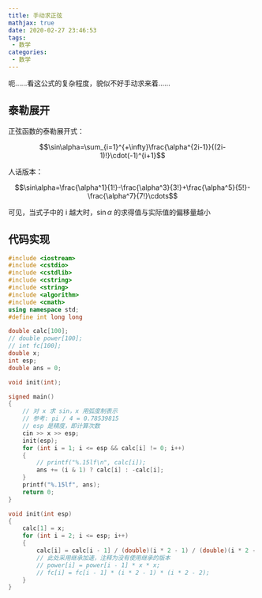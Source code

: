 ```yaml
---
title: 手动求正弦
mathjax: true
date: 2020-02-27 23:46:53
tags:
 - 数学
categories:
 - 数学
---
```


呃……看这公式的复杂程度，貌似不好手动求来着……

<!-- more -->

## 泰勒展开

正弦函数的泰勒展开式：

$$\sin\alpha=\sum_{i=1}^{+\infty}\frac{\alpha^{2i-1}}{(2i-1)!}\cdot(-1)^{i+1}$$

人话版本：

$$\sin\alpha=\frac{\alpha^1}{1!}-\frac{\alpha^3}{3!}+\frac{\alpha^5}{5!}-\frac{\alpha^7}{7!}\cdots$$

可见，当式子中的 i 越大时，$\sin\alpha$ 的求得值与实际值的偏移量越小

## 代码实现

```cpp TaylorSine
#include <iostream>
#include <cstdio>
#include <cstdlib>
#include <cstring>
#include <string>
#include <algorithm>
#include <cmath>
using namespace std;
#define int long long

double calc[100];
// double power[100];
// int fc[100];
double x;
int esp;
double ans = 0;

void init(int);

signed main()
{
	// 对 x 求 sin，x 用弧度制表示
	// 参考: pi / 4 = 0.78539815
	// esp 是精度，即计算次数
	cin >> x >> esp;
	init(esp);
	for (int i = 1; i <= esp && calc[i] != 0; i++)
	{
		// printf("%.15lf\n", calc[i]);
		ans += (i & 1) ? calc[i] : -calc[i];
	}
	printf("%.15lf", ans);
	return 0;
}

void init(int esp)
{
	calc[1] = x;
	for (int i = 2; i <= esp; i++)
	{
		calc[i] = calc[i - 1] / (double)(i * 2 - 1) / (double)(i * 2 - 2) * x * x;
		// 此处采用继承加速，注释为没有使用继承的版本
		// power[i] = power[i - 1] * x * x;
		// fc[i] = fc[i - 1] * (i * 2 - 1) * (i * 2 - 2);
	}
}
```